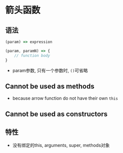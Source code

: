 # 箭头函数

## 语法

```javascript
(param) => expression

(param, paramN) => {
    // function body
}
```

- param参数, 只有一个参数时, `()`可省略

## Cannot be used as methods

- because arrow function do not have their own `this`

## Cannot be used as constructors

## 特性

- 没有绑定的this, arguments, super, methods对象
